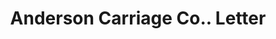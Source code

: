 ---
doi: 10.7916/D8MD0B54
date_other: '1903'
date_other_textual: '1903'
form: correspondence
genre:
- Letters (correspondence)
name:
- Anderson Carriage Co.
object_in_context_url: https://biggert.cul.columbia.edu/items/view/ave_biggert_01874
subject_hierarchical_geographic:
- Detroit, Michigan, United States
subject_name:
- Anderson Carriage Co.
title: Anderson Carriage Co.. Letter
sort_title: Anderson Carriage Co.. Letter
call_number: ave_biggert_01874
coordinates:
- 42.331388888888895,-83.04583333333333
pid: ave_biggert_01874
identifiers: ave_biggert_01874
canvas_id: ldpd:397132
permalink: "/items/ave_biggert_01874/"
layout: iiif-image-page
---